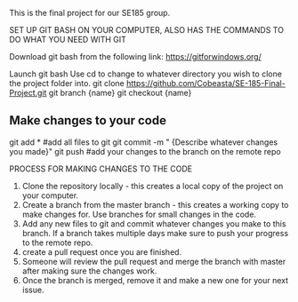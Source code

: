 This is the final project for our SE185 group.


SET UP GIT BASH ON YOUR COMPUTER, ALSO HAS THE COMMANDS TO DO WHAT YOU NEED WITH GIT

Download git bash from the following link: https://gitforwindows.org/

Launch git bash
Use cd to change to whatever directory you wish to clone the project folder into.
git clone https://github.com/Cobeasta/SE-185-Final-Project.git
git branch {name}
git checkout {name}
## Make changes to your code
git add * 
#add all files to git
git commit -m " {Describe whatever changes you made}"
git push
#add your changes to the branch on the remote repo

PROCESS FOR MAKING CHANGES TO THE CODE

1. Clone the repository locally - this creates a local copy of the project on your computer.
2. Create a branch from the master branch - this creates a working copy to make changes for. Use branches for small changes in the code.
3. Add any new files to git and commit whatever changes you make to this branch. If a branch takes multiple days make sure to push your progress to the remote repo.
4.  create a pull request once you are finished.
5. Someone will review the pull request and merge the branch with master after making sure the changes work.
6. Once the branch is merged, remove it and make a new one for your next issue.